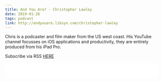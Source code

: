 ```yaml
---
title: And You Are? - Christopher Lawley
date: 2019-01-26
tags: podcast
link: http://andyouare.libsyn.com/christopher-lawley
---
```

Chris is a podcaster and film maker from the US west coast. His YouTube channel focusses on iOS applications and productivity, they are entirely produced from his iPad Pro.

Subscribe via RSS [HERE](http://andyouare.libsyn.com/rss)

<iframe style="border: none" src="//html5-player.libsyn.com/embed/episode/id/8349875/height/100/theme/standard-mini/thumbnail/no/preload/no/direction/backward/" height="50" width="100%" scrolling="no"  allowfullscreen webkitallowfullscreen mozallowfullscreen oallowfullscreen msallowfullscreen></iframe>
